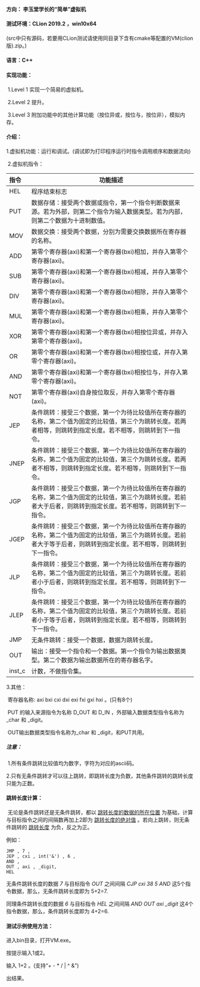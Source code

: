 #### 方向： 李玉堂学长的“简单”虚拟机

#### 测试环境：CLion 2019.2 ，win10x64

(src中只有源码，若要用CLion测试请使用同目录下含有cmake等配置的VM(clion版).zip。)

#### 语言：C++

#### 实现功能：

​	1.Level 1 实现一个简易的虚拟机。

​	2.Level 2 提升。

​	3.Level 3 附加功能中的其他计算功能（按位异或，按位与，按位非），模拟内存。

#### 介绍：

​	1.虚拟机功能：运行和调试。(调试即为打印程序运行时指令调用顺序和数据流向)

​	2.虚拟机指令：

| 指令   | 功能描述                                                     |
| :----- | ------------------------------------------------------------ |
| HEL    | 程序结束标志                                                 |
| PUT    | 数据存储：接受两个数据或指令，第一个指令判断数据来源。若为外部，则第二个指令为输入数据类型。若为内部，则第二个数据为十进制数值。 |
| MOV    | 数据交换：接受两个数据，分别为需要交换数据所在寄存器的名称。 |
| ADD    | 第零个寄存器(axi)和第一个寄存器(bxi)相加，并存入第零个寄存器(axi)。 |
| SUB    | 第零个寄存器(axi)和第一个寄存器(bxi)相减，并存入第零个寄存器(axi)。 |
| DIV    | 第零个寄存器(axi)和第一个寄存器(bxi)相除，并存入第零个寄存器(axi)。 |
| MUL    | 第零个寄存器(axi)和第一个寄存器(bxi)相乘，并存入第零个寄存器(axi)。 |
| XOR    | 第零个寄存器(axi)和第一个寄存器(bxi)相按位异或，并存入第零个寄存器(axi)。 |
| OR     | 第零个寄存器(axi)和第一个寄存器(bxi)相按位或，并存入第零个寄存器(axi)。 |
| AND    | 第零个寄存器(axi)和第一个寄存器(bxi)相按位与，并存入第零个寄存器(axi)。 |
| NOT    | 第零个寄存器(axi)自身按位取反，并存入第零个寄存器(axi)。     |
| JEP    | 条件跳转：接受三个数据，第一个为待比较值所在寄存器的名称，第二个值为固定的比较值，第三个为跳转长度。若两者相等，则跳转到指定长度。若不相等，则跳转到下一指令。 |
| JNEP   | 条件跳转：接受三个数据，第一个为待比较值所在寄存器的名称，第二个值为固定的比较值，第三个为跳转长度。若两者不相等，则跳转到指定长度。若不相等，则跳转到下一指令。 |
| JGP    | 条件跳转：接受三个数据，第一个为待比较值所在寄存器的名称，第二个值为固定的比较值，第三个为跳转长度。若前者大于后者，则跳转到指定长度。若不相等，则跳转到下一指令。 |
| JGEP   | 条件跳转：接受三个数据，第一个为待比较值所在寄存器的名称，第二个值为固定的比较值，第三个为跳转长度。若前者大于等于后者，则跳转到指定长度。若不相等，则跳转到下一指令。 |
| JLP    | 条件跳转：接受三个数据，第一个为待比较值所在寄存器的名称，第二个值为固定的比较值，第三个为跳转长度。若前者小于后者，则跳转到指定长度。若不相等，则跳转到下一指令。 |
| JLEP   | 条件跳转：接受三个数据，第一个为待比较值所在寄存器的名称，第二个值为固定的比较值，第三个为跳转长度。若前者小于等于后者，则跳转到指定长度。若不相等，则跳转到下一指令。 |
| JMP    | 无条件跳转：接受一个数据，数据为跳转长度。                   |
| OUT    | 输出：接受一个指令和一个数据。第一个指令为输出数据类型。第二个数据为输出数据所在的寄存器名字。 |
| inst_c | 计数，不做指令集。                                           |

3.其他：

​	寄存器名称: axi bxi cxi dxi exi fxi gxi hxi 。(只有8个)

​	PUT 的输入来源指令为名称 D_OUT 和 D_IN ，外部输入数据类型指令名称为 _char 和 _digit。

​	OUT输出数据类型指令名称为_char 和 _digit，和PUT共用。

##### 注意：

​		1.所有条件跳转比较值均为数字，字符为对应的ascii码。

​		2.只有无条件跳转才可以往上跳转，即跳转长度为负数，其他条件跳转的跳转长度只能为正数。

#### 跳转长度计算：

​	无论是条件跳转还是无条件跳转，都以 <u>跳转长度的数据的所在位置</u> 为基础，计算与目标指令之间的间隔数再加上2即为 <u>跳转长度的绝对值</u> 。若向上跳转，则无条件跳转的 <u>跳转长度</u> 为负，反之为正。

例如：

```
JMP , 7 ,
JEP , cxi , int('&') , 6 ,
AND ,
OUT , axi , _digit,
HEL
```

无条件跳转长度的数据 *7* 与目标指令 *OUT* 之间间隔 *CJP  cxi  38  5 AND* 这5个指令数据，那么，无条件跳转长度即为 5+2=7.

同理条件跳转长度的数据 *6* 与目标指令 *HEL* 之间间隔 *AND OUT  axi*  *_digit*  这4个指令数据，那么，条件跳转长度即为 4+2=6.

#### 测试示例使用方法：

进入bin目录，打开VM.exe。

按提示输入1或2。

输入 1+2  。(支持“+ - * / | ^ &”)

出结果。



